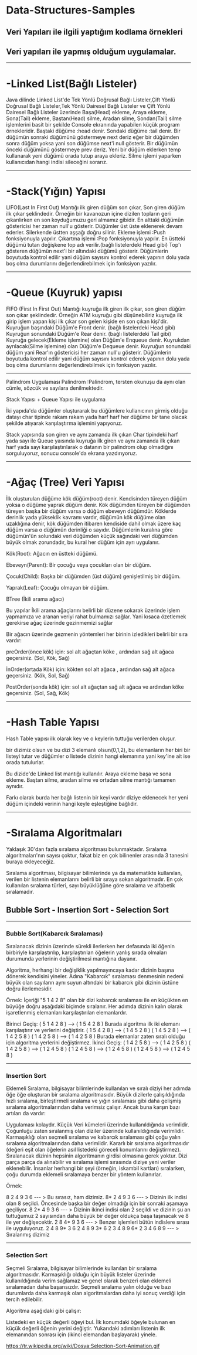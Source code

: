 # Data-Structures-Samples

## Veri Yapıları ile ilgili yaptığım kodlama örnekleri

## Veri yapıları ile yapmış olduğum uygulamalar.

----------------------------------------------------------------------------------------------------------------------------------------------------------------------

# -Linked List(Bağlı Listeler)

Java dilinde Linked List'de Tek Yönlü Doğrusal Bağlı Listeler,Çift Yönlü Doğrusal Bağlı Listeler,Tek Yönlü Dairesel Bağlı Listeler ve Çift Yönlü Dairesel Bağlı Listeler üzerinde Başa(Head) ekleme, Araya ekleme, Sona(Tail) ekleme, Baştan(Head) silme, Aradan silme, Sondan(Tail) silme işlemlerini basit bir şekilde Console ekranında yapabilen küçük program örnekleridir.
Baştaki düğüme :head denir.
Sondaki düğüme :tail denir.
Bir düğümün sonraki düğümünü göstermeye next deriz eğer bir düğümden sonra düğüm yoksa yani son düğümse next'i null gösterir.
Bir düğümün önceki düğümünü göstermeye prev deriz.
Yeni bir düğüm eklerken temp kullanarak yeni düğümü orada tutup araya ekleriz.
Silme işlemi yaparken kullanıcıdan hangi indisi sileceğini sorarız.

----------------------------------------------------------------------------------------------------------------------------------------------------------------------

# -Stack(Yığın) Yapısı

LIFO(Last In First Out)
Mantığı ilk giren düğüm son çıkar, Son giren düğüm ilk çıkar şeklindedir.
Örneğin bir kavanozun içine dizilen topların geri çıkarılırken en son koyduğumuzu geri almamız gibidir.
En alttaki düğümün göstericisi her zaman null'u gösterir.
Düğümler üst üste eklenerek devam ederler.
Silerkende üstten aşşağı doğru silinir.
Ekleme işlemi :Push fonksiyonuyla yapılır.
Çıkartma işlemi :Pop fonksiyonuyla yapılır.
En üstteki düğümü tutan değişkene top adı verilir.(bağlı listelerdeki Head gibi)
Top'ı gösteren düğümün next'i bir altındaki düğümü gösterir.
Düğümlerin boyutuda kontrol edilir yani düğüm sayısını kontrol ederek yapının dolu yada boş olma durumlarını değerlendirebilmek için fonksiyon yazılır.

----------------------------------------------------------------------------------------------------------------------------------------------------------------------

# -Queue (Kuyruk) yapısı

FIFO (First In First Out)
Mantığı kuyruğa ilk giren ilk çıkar, son giren düğüm son çıkar şeklindedir.
Örneğin ATM kuyruğu gibi düşünebiliriz kuyruğa ilk girip işlem yapan kişi ilk çıkar son gelen kişide en son çıkan kişi'dir.
Kuyruğun başındaki Düğüm'e Front denir. (bağlı listelerdeki Head gibi)
Kuyruğun sonundaki Düğüm'e Rear denir.  (bağlı listelerdeki Tail gibi)
Kuyruğa gelecek(Ekleme işlemine) olan Düğüm'e Enqueue denir.
Kuyrukdan ayrılacak(Silme işlemine) olan Düğüm'e Dequeue denir.
Kuyruğun sonundaki düğüm yani Rear'ın göstericisi her zaman null'u gösterir.
Düğümlerin boyutuda kontrol edilir yani düğüm sayısını kontrol ederek yapının dolu yada boş olma durumlarını değerlendirebilmek için fonksiyon yazılır.

----------------------------------------------------------------------------------------------------------------------------------------------------------------------

Palindrom Uygulaması
Palindrom :Palindrom, tersten okunuşu da aynı olan cümle, sözcük ve sayılara denilmektedir.

Stack Yapısı + Queue Yapısı ile uygulama

İki yapıda'da düğümler oluşturarak bu düğümlere kullanıcının girmiş olduğu datayı char tipinde rakam rakam yada harf harf her düğüme bir tane olacak şekilde atıyarak karşılaştırma işlemini yapıyoruz.

Stack yapısında son giren ve aynı zamanda ilk çıkan Char tipindeki harf yada sayı ile Queue yaısında kuyruğa ilk giren ve aynı zamanda ilk çıkan harf yada sayı karşılaştırılarak o datanın bir palindrom olup olmadığını sorguluyoruz, sonucu console'da ekrana yazdırıyoruz.


----------------------------------------------------------------------------------------------------------------------------------------------------------------------

# -Ağaç (Tree) Veri Yapısı

İlk oluşturulan düğüme kök düğüm(root) denir.
Kendisinden türeyen düğüm yoksa o düğüme yaprak düğüm denir.
Kök düğümden türeyen bir düğümden türeyen başka bir düğüm varsa o düğüm ebeveyn düğümdür.
Köklerde derinlik yada yükseklik kavramı vardır, düğümün kök düğüme olan uzaklığına denir, kök düğümden itibaren kendiside dahil olmak üzere kaç düğüm varsa o düğümün derinliği o sayıdır.
Düğümlerin kuralına göre düğümün'ün solundaki veri düğümden küçük sağındaki veri düğümden büyük olmak zorundadır, bu kural her düğüm için ayrı uygulanır.

Kök(Root): Ağacın en üstteki düğümü.

Ebeveyn(Parent): Bir çocuğu veya çocukları olan bir düğüm.

Çocuk(Child): Başka bir düğümden (üst düğüm) genişletilmiş bir düğüm.

Yaprak(Leaf): Çocuğu olmayan bir düğüm.

BTree (İkili arama ağacı)

Bu yapılar İkili arama ağaçlarını belirli bir düzene sokarak üzerinde işlem yapmamıza ve aranan veriyi rahat bulmamızı sağlar. Yani kısaca özetlemek gerekirse ağaç üzerinde gezinmemizi sağlar

Bir ağacın üzerinde gezmenin yöntemleri her birinin izledikleri belirli bir sıra vardır:

preOrder(önce kök) için:  sol alt ağaçtan köke , ardından sağ alt ağaca geçersiniz. (Sol, Kök, Sağ)

İnOrder(ortada Kök) için: kökten sol alt ağaca , ardından sağ alt ağaca geçersiniz. (Kök, Sol, Sağ)

PostOrder(sonda kök) için: sol alt ağaçtan sağ alt ağaca ve ardından köke geçersiniz. (Sol, Sağ, Kök)

----------------------------------------------------------------------------------------------------------------------------------------------------------------------

# -Hash Table Yapısı

Hash Table yapısı ilk olarak key ve o keylerin tuttuğu verilerden oluşur.

bir dizimiz olsun ve bu dizi 3 elemanlı olsun(0,1,2), bu elemanların her biri bir listeyi tutar ve düğümler o listede dizinin hangi elemanına yani key'ine ait ise orada tutulurlar.

Bu dizide'de Linked list mantığı kullanılır. 
Araya ekleme başa ve sona ekleme. Baştan silme, aradan silme ve ortadan silme mantığı tamamen aynıdır.

Farkı olarak burda her bağlı listenin bir keyi vardır diziye eklenecek her yeni düğüm içindeki verinin hangi keyle eşleştiğine bağlıdır.

----------------------------------------------------------------------------------------------------------------------------------------------------------------------

# -Sıralama Algoritmaları

Yaklaşık 30'dan fazla sıralama algoritması bulunmaktadır.
Sıralama algoritmaları'nın sayısı çoktur, fakat biz en çok bilinenler arasında 3 tanesini buraya ekleyeceğiz.

Sıralama algoritması, bilgisayar bilimlerinde ya da matematikte kullanılan, verilen bir listenin elemanlarını belirli bir sıraya sokan algoritmadır. En çok kullanılan sıralama türleri, sayı büyüklüğüne göre sıralama ve alfabetik sıralamadır.

## Bubble Sort - Insertion Sort - Selection Sort

----------------------------------------------------------------------------------------------------------------------------------------------------------------------
                                                
### Bubble Sort(Kabarcık Sıralaması)

Sıralanacak dizinin üzerinde sürekli ilerlerken her defasında iki öğenin birbiriyle karşılaştırılıp, karşılaştırılan öğelerin yanlış sırada olmaları durumunda yerlerinin değiştirilmesi mantığına dayanır.

Algoritma, herhangi bir değişiklik yapılmayıncaya kadar dizinin başına dönerek kendisini yineler. Adına "Kabarcık" sıralaması denmesinin nedeni büyük olan sayıların aynı suyun altındaki bir kabarcık gibi dizinin üstüne doğru ilerlemesidir.

Örnek: İçeriği "5 1 4 2 8" olan bir dizi kabarcık sıralaması ile en küçükten en büyüğe doğru aşağıdaki biçimde sıralanır. Her adımda dizinin kalın olarak işaretlenmiş elemanları karşılaştırılan elemanlardır.

Birinci Geçiş:
( 5 1 4 2 8 ) --> ( 1 5 4 2 8 ) Burada algoritma ilk iki elemanı karşılaştırır ve yerlerini değiştirir.
( 1 5 4 2 8 ) --> ( 1 4 5 2 8 )
( 1 4 5 2 8 ) --> ( 1 4 2 5 8 )
( 1 4 2 5 8 ) --> ( 1 4 2 5 8 ) Burada elemanlar zaten sıralı olduğu için algoritma yerlerini değiştirmez.
İkinci Geçiş:
( 1 4 2 5 8 ) --> ( 1 4 2 5 8 )
( 1 4 2 5 8 ) --> ( 1 2 4 5 8 )
( 1 2 4 5 8 ) --> ( 1 2 4 5 8 )
( 1 2 4 5 8 ) --> ( 1 2 4 5 8 )

----------------------------------------------------------------------------------------------------------------------------------------------------------------------

### Insertion Sort

Eklemeli Sıralama, bilgisayar bilimlerinde kullanılan ve sıralı diziyi her adımda öğe öğe oluşturan bir sıralama algoritmasıdır. Büyük dizilerle çalışıldığında hızlı sıralama, birleştirmeli sıralama ve yığın sıralaması gibi daha gelişmiş sıralama algoritmalarından daha verimsiz çalışır. Ancak buna karşın bazı artıları da vardır:

Uygulaması kolaydır.
Küçük Veri kümeleri üzerinde kullanıldığında verimlidir.
Çoğunluğu zaten sıralanmış olan diziler üzerinde kullanıldığında verimlidir.
Karmaşıklığı olan seçmeli sıralama ve kabarcık sıralaması gibi çoğu yalın sıralama algoritmalarından daha verimlidir.
Kararlı bir sıralama algoritmasıdır (değeri eşit olan öğelerin asıl listedeki göreceli konumlarını değiştirmez).
Sıralanacak dizinin hepsinin algoritmanın girdisi olmasına gerek yoktur. Dizi parça parça da alınabilir ve sıralama işlemi sırasında diziye yeni veriler eklenebilir.
İnsanlar herhangi bir şeyi (örneğin, iskambil kartları) sıralarken, çoğu durumda eklemeli sıralamaya benzer bir yöntem kullanırlar.

Örnek: 

8 2 4 9 3 6 --- > Bu sırasız, ham dizimiz.
8* 2 4 9 3 6 --- > Dizinin ilk indisi olan 8 seçildi. Öncesinde başka bir değer olmadığı için bir sonraki aşamaya geçiliyor.
8 2* 4 9 3 6 --- > Dizinin ikinci indisi olan 2 seçildi ve dizinin şu an tuttuğumuz 2 sayısından daha büyük bir değer oldukça başa taşınacak ve 8 ile yer değişecektir.
2 8 4* 9 3 6 --- > Benzer işlemleri bütün indislere sırası ile uyguluyoruz.
2 4 8 9* 3 6
2 4 8 9 3* 6
2 3 4 8 9 6*
2 3 4 6 8 9 --- > Sıralanmış dizimiz

----------------------------------------------------------------------------------------------------------------------------------------------------------------------

### Selection Sort

Seçmeli Sıralama, bilgisayar bilimlerinde kullanılan bir sıralama algoritmasıdır. Karmaşıklığı olduğu için büyük listeler üzerinde kullanıldığında verim sağlamaz ve genel olarak benzeri olan eklemeli sıralamadan daha başarısızdır. Seçmeli sıralama yalın olduğu ve bazı durumlarda daha karmaşık olan algoritmalardan daha iyi sonuç verdiği için tercih edilebilir.

Algoritma aşağıdaki gibi çalışır:

Listedeki en küçük değerli öğeyi bul.
İlk konumdaki öğeyle bulunan en küçük değerli öğenin yerini değiştir.
Yukarıdaki adımları listenin ilk elemanından sonrası için (ikinci elemandan başlayarak) yinele.

https://tr.wikipedia.org/wiki/Dosya:Selection-Sort-Animation.gif



